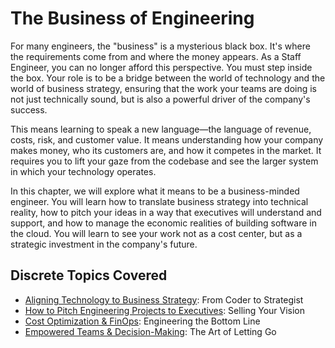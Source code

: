 # The Business of Engineering

For many engineers, the "business" is a mysterious black box. It's where the requirements come from and where the money appears. As a Staff Engineer, you can no longer afford this perspective. You must step inside the box. Your role is to be a bridge between the world of technology and the world of business strategy, ensuring that the work your teams are doing is not just technically sound, but is also a powerful driver of the company's success.

This means learning to speak a new language—the language of revenue, costs, risk, and customer value. It means understanding how your company makes money, who its customers are, and how it competes in the market. It requires you to lift your gaze from the codebase and see the larger system in which your technology operates.

In this chapter, we will explore what it means to be a business-minded engineer. You will learn how to translate business strategy into technical reality, how to pitch your ideas in a way that executives will understand and support, and how to manage the economic realities of building software in the cloud. You will learn to see your work not as a cost center, but as a strategic investment in the company's future.

## Discrete Topics Covered

* [Aligning Technology to Business Strategy](aligning-technology.md): From Coder to Strategist
* [How to Pitch Engineering Projects to Executives](pitching-to-executives.md): Selling Your Vision
* [Cost Optimization & FinOps](cost-optimization.md): Engineering the Bottom Line
* [Empowered Teams & Decision-Making](empowered-teams.md): The Art of Letting Go
